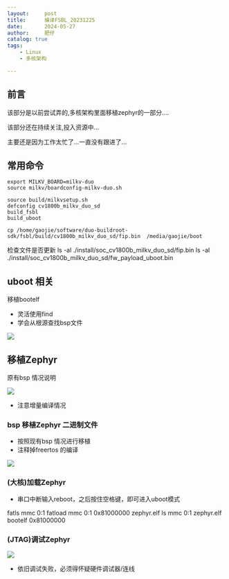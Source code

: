 ```yaml
---
layout:     post
title:      编译FSBL_20231225
date:       2024-05-27
author:     肥仔
catalog: true
tags:
    - Linux
    - 多核架构

--- 
```


## 前言

该部分是以前尝试弄的,多核架构里面移植zephyr的一部分....

该部分还在持续关注,投入资源中...

主要还是因为工作太忙了...一直没有跟进了...


## 常用命令

```
export MILKV_BOARD=milkv-duo
source milkv/boardconfig-milkv-duo.sh

source build/milkvsetup.sh
defconfig cv1800b_milkv_duo_sd
build_fsbl
build_uboot

cp /home/gaojie/software/duo-buildroot-sdk/fsbl/build/cv1800b_milkv_duo_sd/fip.bin  /media/gaojie/boot
```

检查文件是否更新
ls -al ./install/soc_cv1800b_milkv_duo_sd/fip.bin 
ls -al ./install/soc_cv1800b_milkv_duo_sd/fw_payload_uboot.bin 

## uboot 相关
移植bootelf
 - 灵活使用find 
 - 学会从根源查找bsp文件

<img src ="https://daniao2017.github.io/img/in_post/rsicv/1.png">

## 移植Zephyr 
原有bsp 情况说明

<img src ="https://daniao2017.github.io/img/in_post/rsicv/2.png">

 - 注意增量编译情况

### bsp 移植Zephyr 二进制文件

 - 按照现有bsp 情况进行移植
 - 注释掉freertos 的编译

<img src ="https://daniao2017.github.io/img/in_post/rsicv/3.png">

 
### (大核)加载Zephyr 
 - 串口中断输入reboot，之后按住空格键，即可进入uboot模式

fatls mmc 0:1
fatload mmc 0:1 0x81000000 zephyr.elf
ls mmc 0:1 zephyr.elf
bootelf  0x81000000

### (JTAG)调试Zephyr

<img src ="https://daniao2017.github.io/img/in_post/rsicv/4.png">


 - 依旧调试失败，必须得怀疑硬件调试器/连线

